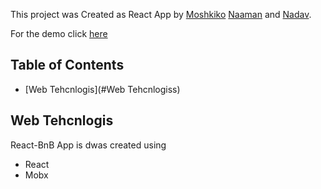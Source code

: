 This project was Created as  React App by [Moshkiko](https://github.com/Moshiko1989)
[Naaman](https://github.com/nemo369) and [Nadav](https://github.com/Moshiko1989).

For the demo click [here](#)<br>
## Table of Contents

- [Web Tehcnlogis](#Web Tehcnlogiss)

## Web Tehcnlogis

React-BnB App is dwas created using

* React
* Mobx
